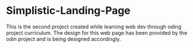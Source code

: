 # Simplistic-Landing-Page
This is the second project created while learning web dev through oding project curriculum.
The design for this web page has been provided by the odin project and is being designed accordingly.
